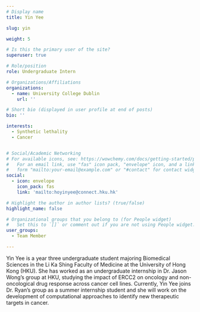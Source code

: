 ```yaml
---
# Display name
title: Yin Yee

slug: yin

weight: 5

# Is this the primary user of the site?
superuser: true

# Role/position
role: Undergraduate Intern

# Organizations/Affiliations
organizations:
  - name: University College Dublin
    url: ''

# Short bio (displayed in user profile at end of posts)
bio: '' 

interests:
  - Synthetic lethality
  - Cancer


# Social/Academic Networking
# For available icons, see: https://wowchemy.com/docs/getting-started/page-builder/#icons
#   For an email link, use "fas" icon pack, "envelope" icon, and a link in the
#   form "mailto:your-email@example.com" or "#contact" for contact widget.
social:
  - icon: envelope
    icon_pack: fas
    link: 'mailto:hoyinyee@connect.hku.hk'

# Highlight the author in author lists? (true/false)
highlight_name: false

# Organizational groups that you belong to (for People widget)
#   Set this to `[]` or comment out if you are not using People widget.
user_groups: 
  - Team Member

---
```


Yin Yee is a year three undergraduate student majoring Biomedical Sciences in the Li Ka Shing Faculty of Medicine at the University of Hong Kong (HKU). She has worked as an undergraduate internship in Dr. Jason Wong’s group at HKU, studying the impact of ERCC2 on oncology and non-oncological drug response across cancer cell lines. Currently, Yin Yee joins Dr. Ryan’s group as a summer internship student and she will work on the development of computational approaches to identify new therapeutic targets in cancer.